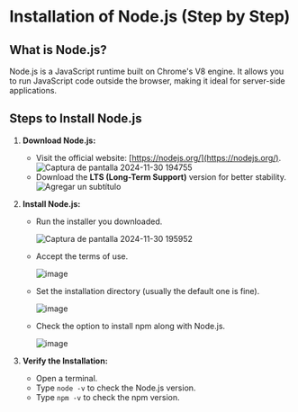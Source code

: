 # Installation of Node.js (Step by Step)

## What is Node.js?
Node.js is a JavaScript runtime built on Chrome's V8 engine. It allows you to run JavaScript code outside the browser, making it ideal for server-side applications.

## Steps to Install Node.js

1. **Download Node.js:**
   - Visit the official website: [https://nodejs.org/](https://nodejs.org/).
     ![Captura de pantalla 2024-11-30 194755](https://github.com/user-attachments/assets/85b717e4-a687-46d0-b85d-9a05f252a386)
   - Download the **LTS (Long-Term Support)** version for better stability.
     ![Agregar un subtítulo](https://github.com/user-attachments/assets/4a653be5-0097-425c-b973-80eb9c3b7134)
2. **Install Node.js:**
   - Run the installer you downloaded.
     
     ![Captura de pantalla 2024-11-30 195952](https://github.com/user-attachments/assets/95155973-2bcb-4099-ab24-70b96e8ac0bc)
   - Accept the terms of use.

      ![image](https://github.com/user-attachments/assets/ca29f439-c674-4c60-8c62-763bd042e206)

   - Set the installation directory (usually the default one is fine).
   
      ![image](https://github.com/user-attachments/assets/f1cdf5dc-884e-4061-b061-082401ba4f9e)

   - Check the option to install npm along with Node.js.


     ![image](https://github.com/user-attachments/assets/6934b232-1e13-4248-a961-ed8a331e4c8d)


3. **Verify the Installation:**
   - Open a terminal.
   - Type `node -v` to check the Node.js version.
   - Type `npm -v` to check the npm version.


